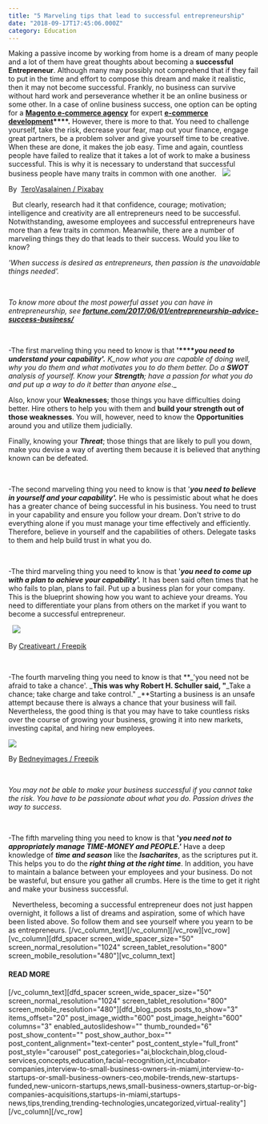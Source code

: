```yaml
---
title: "5 Marveling tips that lead to successful entrepreneurship"
date: "2018-09-17T17:45:06.000Z"
category: Education
---
```


Making a passive income by working from home is a dream of many people and a lot of them have great thoughts about becoming a **successful Entrepreneur**. Although many may possibly not comprehend that if they fail to put in the time and effort to compose this dream and make it realistic, then it may not become successful. Frankly, no business can survive without hard work and perseverance whether it be an online business or some other. In a case of online business success, one option can be opting for a **[Magento e-commerce agency](https://progostech.com/magento-ecommerce-agency/)** for expert **[e-commerce development](https://progostech.com/magento-ecommerce-agency/)****.** However, there is more to that. You need to challenge yourself, take the risk, decrease your fear, map out your finance, engage great partners, be a problem solver and give yourself time to be creative. When these are done, it makes the job easy. Time and again, countless people have failed to realize that it takes a lot of work to make a business successful. This is why it is necessary to understand that successful business people have many traits in common with one another.   ![](media/0aa774bc-4da3-4beb-ae70-130d8d6bb8ce.png)

By  [TeroVasalainen / Pixabay](https://pixabay.com/en/users/TeroVesalainen-809550/)

  But clearly, research had it that confidence, courage; motivation; intelligence and creativity are all entrepreneurs need to be successful. Notwithstanding, awesome employees and successful entrepreneurs have more than a few traits in common. Meanwhile, there are a number of marveling things they do that leads to their success. Would you like to know?  

_'When success is desired as entrepreneurs, then passion is the unavoidable things needed'._

 

_To know more about the most powerful asset you can have in entrepreneurship, see [**_fortune.com/2017/06/01/entrepreneurship-advice-success-business/_**](http://fortune.com/2017/06/01/entrepreneurship-advice-success-business/)_

 

-The first marveling thing you need to know is that **'****_you need to understand your capability'._**  _K_now what you are capable of doing well, why you do them and what motivates you to do them better. Do a **_SWOT_** analysis of yourself. Know your **_Strength_**; have a passion for what you do and put up a way to do it better than anyone else_._

Also, know your **Weaknesses**; those things you have difficulties doing better. Hire others to help you with them and **build your strength out of those weaknesses**. You will, however, need to know the **Opportunities** around you and utilize them judicially.

Finally, knowing your **_Threat_**; those things that are likely to pull you down, make you devise a way of averting them because it is believed that anything known can be defeated.

 

-The second marveling thing you need to know is that '**_you need to believe in yourself and your capability'._** He who is pessimistic about what he does has a greater chance of being successful in his business. You need to trust in your capability and ensure you follow your dream. Don't strive to do everything alone if you must manage your time effectively and efficiently. Therefore, believe in yourself and the capabilities of others. Delegate tasks to them and help build trust in what you do.

 

-The third marveling thing you need to know is that '**_you need to come up with a plan to achieve your capability'._** It has been said often times that he who fails to plan, plans to fail. Put up a business plan for your company. This is the blueprint showing how you want to achieve your dreams. You need to differentiate your plans from others on the market if you want to become a successful entrepreneur.

  ![](media/0100f236-5c81-4a45-9ae6-c8ebdbf2ddda.jpg)

By [Creativeart / Freepik](https://www.freepik.com/creativeart)

 

-The fourth marveling thing you need to know is that **_'you need not be afraid to take a chance'. _**This was why Robert H. Schuller said, "**_Take a chance; take charge and take control." _**Starting a business is an unsafe attempt because there is always a chance that your business will fail. Nevertheless, the good thing is that you may have to take countless risks over the course of growing your business, growing it into new markets, investing capital, and hiring new employees.

![](media/3a28cb23-be3a-484b-996a-1146a14c9b4d.jpg)

By [Bedneyimages / Freepik](https://www.freepik.com/bedneyimages)

 

_You may not be able to make your business successful if you cannot take the risk._ _You have to be passionate about what you do. Passion drives the way to success._

 

-The fifth marveling thing you need to know is that **'_you need not to appropriately manage TIME-MONEY and PEOPLE.'_** Have a deep knowledge of **_time and season_** like the **_Isacharites_**, as the scriptures put it. This helps you to do the **_right thing at the right time_**. In addition, you have to maintain a balance between your employees and your business. Do not be wasteful, but ensure you gather all crumbs. Here is the time to get it right and make your business successful.

  Nevertheless, becoming a successful entrepreneur does not just happen overnight, it follows a list of dreams and aspiration, some of which have been listed above. So follow them and see yourself where you yearn to be as entrepreneurs. \[/vc\_column\_text\]\[/vc\_column\]\[/vc\_row\]\[vc\_row\]\[vc\_column\]\[dfd\_spacer screen\_wide\_spacer\_size="50" screen\_normal\_resolution="1024" screen\_tablet\_resolution="800" screen\_mobile\_resolution="480"\]\[vc\_column\_text\]

#### **READ MORE**

\[/vc\_column\_text\]\[dfd\_spacer screen\_wide\_spacer\_size="50" screen\_normal\_resolution="1024" screen\_tablet\_resolution="800" screen\_mobile\_resolution="480"\]\[dfd\_blog\_posts posts\_to\_show="3" items\_offset="20" post\_image\_width="600" post\_image\_height="600" columns="3" enabled\_autoslideshow="" thumb\_rounded="6" post\_show\_content="" post\_show\_author\_box="" post\_content\_alignment="text-center" post\_content\_style="full\_front" post\_style="carousel" post\_categories="ai,blockchain,blog,cloud-services,concepts,education,facial-recognition,ict,incubator-companies,interview-to-small-business-owners-in-miami,interview-to-startups-or-small-business-owners-ceo,mobile-trends,new-startups-funded,new-unicorn-startups,news,small-business-owners,startup-or-big-companies-acquisitions,startups-in-miami,startups-news,tips,trending,trending-technologies,uncategorized,virtual-reality"\]\[/vc\_column\]\[/vc_row\]